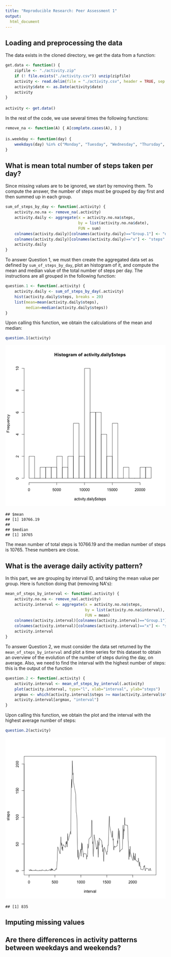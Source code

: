 ```yaml
---
title: "Reproducible Research: Peer Assessment 1"
output: 
  html_document
---
```



## Loading and preprocessing the data

The data exists in the cloned directory, we get the data from a function:


```r
get.data <- function() {
    zipfile <- "./activity.zip"
    if (! file.exists("./activity.csv")) unzip(zipfile)
    activity <- read.delim(file = "./activity.csv", header = TRUE, sep = ",")
    activity$date <- as.Date(activity$date)
    activity
}

activity <- get.data()
```

In the rest of the code, we use several times the following functions:


```r
remove_na <- function(A) { A[complete.cases(A), ] }

is.weekday <- function(day) {
    weekdays(day) %in% c("Monday", "Tuesday", "Wednesday", "Thursday", "Friday")
}
```




## What is mean total number of steps taken per day?

Since missing values are to be ignored, we start by removing them.
To compute the answer, the number of steps must be grouped by day first and then summed up in each group.


```r
sum_of_steps_by_day <- function(.activity) {
    activity.no.na <- remove_na(.activity)
    activity.daily <- aggregate(x = activity.no.na$steps,
                                by = list(activity.no.na$date),
                                FUN = sum)
    colnames(activity.daily)[colnames(activity.daily)=="Group.1"] <- "date"
    colnames(activity.daily)[colnames(activity.daily)=="x"] <- "steps"
    activity.daily
}
```

To answer Question 1, we must then create the aggregated data set as defined by `sum_of_steps_by_day`,
plot an histogram of it, and compute the mean and median value of the total number of steps per day.
The instructions are all grouped in the following function:


```r
question.1 <- function(.activity) {
    activity.daily <- sum_of_steps_by_day(.activity)
    hist(activity.daily$steps, breaks = 20)
    list(mean=mean(activity.daily$steps),
         median=median(activity.daily$steps))
}
```

Upon calling this function, we obtain the calculations of the mean and median:


```r
question.1(activity)
```

![plot of chunk unnamed-chunk-5](figure/unnamed-chunk-5-1.png)

```
## $mean
## [1] 10766.19
## 
## $median
## [1] 10765
```

The mean number of total steps is 10766.19 and the median number of steps is 10765. These numbers are close.


## What is the average daily activity pattern?

In this part, we are grouping by interval ID, and taking the mean value per group.
Here is function doing that (removing NA's):


```r
mean_of_steps_by_interval <- function(.activity) {
    activity.no.na <- remove_na(.activity)
    activity.interval <- aggregate(x = activity.no.na$steps,
                                   by = list(activity.no.na$interval),
                                   FUN = mean)
    colnames(activity.interval)[colnames(activity.interval)=="Group.1"] <- "interval"
    colnames(activity.interval)[colnames(activity.interval)=="x"] <- "steps"
    activity.interval
}
```

To answer Question 2, we must consider the data set returned by the `mean_of_steps_by_interval`
and plot a time series for this dataset to obtain an overview of the evolution of the number of steps
during the day, on average. Also, we need to find the interval with the highest number of steps:
this is the output of the function


```r
question.2 <- function(.activity) {
    activity.interval <- mean_of_steps_by_interval(.activity)
    plot(activity.interval, type="l", xlab="interval", ylab="steps")
    argmax <- which(activity.interval$steps >= max(activity.interval$steps))
    activity.interval[argmax, "interval"]
}
```

Upon calling this function, we obtain the plot
and the interval with the highest average number of steps:


```r
question.2(activity)
```

![plot of chunk unnamed-chunk-8](figure/unnamed-chunk-8-1.png)

```
## [1] 835
```


## Imputing missing values



## Are there differences in activity patterns between weekdays and weekends?
